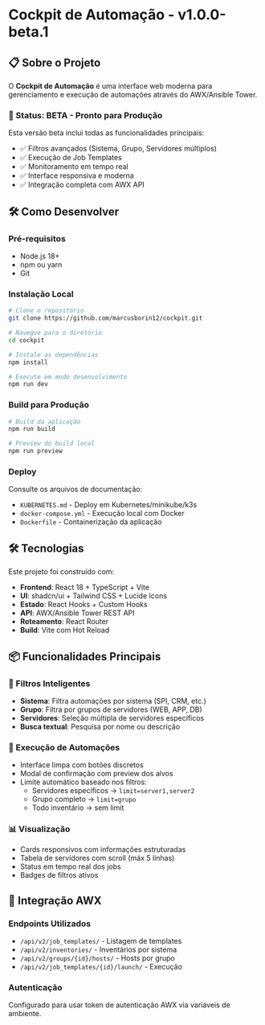 # Cockpit de Automação - v1.0.0-beta.1

## 📋 Sobre o Projeto

O **Cockpit de Automação** é uma interface web moderna para gerenciamento e execução de automações através do AWX/Ansible Tower. 

### 🚀 Status: **BETA** - Pronto para Produção

Esta versão beta inclui todas as funcionalidades principais:
- ✅ Filtros avançados (Sistema, Grupo, Servidores múltiplos)
- ✅ Execução de Job Templates
- ✅ Monitoramento em tempo real
- ✅ Interface responsiva e moderna
- ✅ Integração completa com AWX API

## 🛠️ Como Desenvolver

### Pré-requisitos
- Node.js 18+ 
- npm ou yarn
- Git

### Instalação Local
```bash
# Clone o repositório
git clone https://github.com/marcusborin12/cockpit.git

# Navegue para o diretório
cd cockpit

# Instale as dependências
npm install

# Execute em modo desenvolvimento
npm run dev
```

### Build para Produção
```bash
# Build da aplicação
npm run build

# Preview do build local
npm run preview
```

### Deploy
Consulte os arquivos de documentação:
- `KUBERNETES.md` - Deploy em Kubernetes/minikube/k3s
- `docker-compose.yml` - Execução local com Docker
- `Dockerfile` - Containerização da aplicação

## 🛠️ Tecnologias

Este projeto foi construído com:

- **Frontend**: React 18 + TypeScript + Vite
- **UI**: shadcn/ui + Tailwind CSS + Lucide Icons
- **Estado**: React Hooks + Custom Hooks
- **API**: AWX/Ansible Tower REST API
- **Roteamento**: React Router
- **Build**: Vite com Hot Reload

## 📦 Funcionalidades Principais

### 🎯 Filtros Inteligentes
- **Sistema**: Filtra automações por sistema (SPI, CRM, etc.)
- **Grupo**: Filtra por grupos de servidores (WEB, APP, DB)
- **Servidores**: Seleção múltipla de servidores específicos
- **Busca textual**: Pesquisa por nome ou descrição

### 🚀 Execução de Automações
- Interface limpa com botões discretos
- Modal de confirmação com preview dos alvos
- Limite automático baseado nos filtros:
  - Servidores específicos → `limit=server1,server2`
  - Grupo completo → `limit=grupo`
  - Todo inventário → sem limit

### 📊 Visualização
- Cards responsivos com informações estruturadas
- Tabela de servidores com scroll (máx 5 linhas)
- Status em tempo real dos jobs
- Badges de filtros ativos

## 🔧 Integração AWX

### Endpoints Utilizados
- `/api/v2/job_templates/` - Listagem de templates
- `/api/v2/inventories/` - Inventários por sistema
- `/api/v2/groups/{id}/hosts/` - Hosts por grupo
- `/api/v2/job_templates/{id}/launch/` - Execução

### Autenticação
Configurado para usar token de autenticação AWX via variáveis de ambiente.


